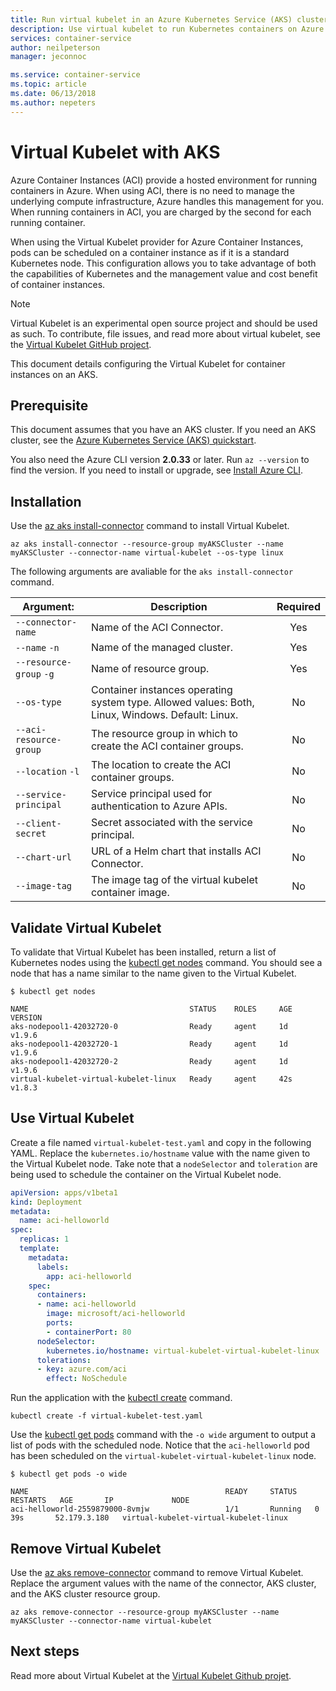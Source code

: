 ```yaml
---
title: Run virtual kubelet in an Azure Kubernetes Service (AKS) cluster
description: Use virtual kubelet to run Kubernetes containers on Azure Container Instances.
services: container-service
author: neilpeterson
manager: jeconnoc

ms.service: container-service
ms.topic: article
ms.date: 06/13/2018
ms.author: nepeters
---
```


# Virtual Kubelet with AKS

Azure Container Instances (ACI) provide a hosted environment for running containers in Azure. When using ACI, there is no need to manage the underlying compute infrastructure, Azure handles this management for you. When running containers in ACI, you are charged by the second for each running container.

When using the Virtual Kubelet provider for Azure Container Instances, pods can be scheduled on a container instance as if it is a standard Kubernetes node. This configuration allows you to take advantage of both the capabilities of Kubernetes and the management value and cost benefit of container instances.

> [!NOTE]
> Virtual Kubelet is an experimental open source project and should be used as such. To contribute, file issues, and read more about virtual kubelet, see the [Virtual Kubelet GitHub project][vk-github].

This document details configuring the Virtual Kubelet for container instances on an AKS.

## Prerequisite

This document assumes that you have an AKS cluster. If you need an AKS cluster, see the [Azure Kubernetes Service (AKS) quickstart][aks-quick-start].

You also need the Azure CLI version **2.0.33** or later. Run `az --version` to find the version. If you need to install or upgrade, see [Install Azure CLI](/cli/azure/install-azure-cli).

## Installation

Use the [az aks install-connector][aks-install-connector] command to install Virtual Kubelet.

```azurecli-interactive
az aks install-connector --resource-group myAKSCluster --name myAKSCluster --connector-name virtual-kubelet --os-type linux
```

The following arguments are avaliable for the `aks install-connector` command.

| Argument: | Description | Required |
|---|---|:---:|
| `--connector-name` | Name of the ACI Connector.| Yes |
| `--name` `-n` | Name of the managed cluster. | Yes |
| `--resource-group` `-g` | Name of resource group. | Yes |
| `--os-type` | Container instances operating system type. Allowed values: Both, Linux, Windows. Default: Linux. | No |
| `--aci-resource-group` | The resource group in which to create the ACI container groups. | No |
| `--location` `-l` | The location to create the ACI container groups. | No |
| `--service-principal` | Service principal used for authentication to Azure APIs. | No |
| `--client-secret` | Secret associated with the service principal. | No |
| `--chart-url` | URL of a Helm chart that installs ACI Connector. | No |
| `--image-tag` | The image tag of the virtual kubelet container image. | No |

## Validate Virtual Kubelet

To validate that Virtual Kubelet has been installed, return a list of Kubernetes nodes using the [kubectl get nodes][kubectl-get] command. You should see a node that has a name similar to the name given to the Virtual Kubelet.

```console
$ kubectl get nodes

NAME                                    STATUS    ROLES     AGE       VERSION
aks-nodepool1-42032720-0                Ready     agent     1d        v1.9.6
aks-nodepool1-42032720-1                Ready     agent     1d        v1.9.6
aks-nodepool1-42032720-2                Ready     agent     1d        v1.9.6
virtual-kubelet-virtual-kubelet-linux   Ready     agent     42s       v1.8.3
```

## Use Virtual Kubelet

Create a file named `virtual-kubelet-test.yaml` and copy in the following YAML. Replace the `kubernetes.io/hostname` value with the name given to the Virtual Kubelet node. Take note that a `nodeSelector` and `toleration` are being used to schedule the container on the Virtual Kubelet node.

```yaml
apiVersion: apps/v1beta1
kind: Deployment
metadata:
  name: aci-helloworld
spec:
  replicas: 1
  template:
    metadata:
      labels:
        app: aci-helloworld
    spec:
      containers:
      - name: aci-helloworld
        image: microsoft/aci-helloworld
        ports:
        - containerPort: 80
      nodeSelector:
        kubernetes.io/hostname: virtual-kubelet-virtual-kubelet-linux
      tolerations:
      - key: azure.com/aci
        effect: NoSchedule
```

Run the application with the [kubectl create][kubectl-create] command.

```azurecli-interactive
kubectl create -f virtual-kubelet-test.yaml
```

Use the [kubectl get pods][kubectl-get] command with the `-o wide` argument to output a list of pods with the scheduled node. Notice that the `aci-helloworld` pod has been scheduled on the `virtual-kubelet-virtual-kubelet-linux` node.

```console
$ kubectl get pods -o wide

NAME                                            READY     STATUS    RESTARTS   AGE       IP             NODE
aci-helloworld-2559879000-8vmjw                 1/1       Running   0          39s       52.179.3.180   virtual-kubelet-virtual-kubelet-linux
```

## Remove Virtual Kubelet

Use the [az aks remove-connector][aks-remove-connector] command to remove Virtual Kubelet. Replace the argument values with the name of the connector, AKS cluster, and the AKS cluster resource group.

```azurecli-interactive
az aks remove-connector --resource-group myAKSCluster --name myAKSCluster --connector-name virtual-kubelet
```

## Next steps

Read more about Virtual Kubelet at the [Virtual Kubelet Github projet][vk-github].

<!-- LINKS - internal -->
[aks-quick-start]: ./kubernetes-walkthrough.md
[aks-remove-connector]: /cli/azure/aks#az-aks-remove-connector
[az-container-list]: /cli/azure/aks#az_aks_list
[aks-install-connector]: /cli/azure/aks#az-aks-install-connector

<!-- LINKS - external -->
[kubectl-create]: https://kubernetes.io/docs/user-guide/kubectl/v1.6/#create
[kubectl-get]: https://kubernetes.io/docs/user-guide/kubectl/v1.8/#get
[vk-github]: https://github.com/virtual-kubelet/virtual-kubelet
